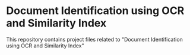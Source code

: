 # Document Identification using OCR and Similarity Index
 This repository contains project files related to "Document Identification using OCR and Similarity Index"
